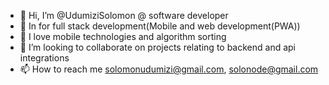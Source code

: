- 👋 Hi, I’m @UdumiziSolomon @ software developer
- 👀 In for full stack development(Mobile and web development(PWA))
- 🌱 I love mobile technologies and algorithm sorting
- 💞️ I’m looking to collaborate on projects relating to backend and api integrations
- 📫 How to reach me solomonudumizi@gmail.com, solonode@gmail.com

<!---
UdumiziSolomon/UdumiziSolomon is a ✨ special ✨ repository because its `README.md` (this file) appears on your GitHub profile.
You can click the Preview link to take a look at your changes.
--->

